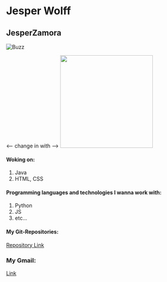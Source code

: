 # Jesper Wolff
## JesperZamora
![Buzz](https://user-images.githubusercontent.com/113138989/215462728-e63202ca-c461-40c4-97ae-6280aae92e86.png)

<-- change in with -->
<img border-radius="50px" width="250px" src="https://user-images.githubusercontent.com/113138989/215462728-e63202ca-c461-40c4-97ae-6280aae92e86.png"/>

#### Woking on:
1. Java
2. HTML, CSS

#### Programming languages and technologies I wanna work with:
1. Python
2. JS
3. etc...

#### My Git-Repositories:
[Repository Link](https://github.com/JesperZamora?tab=repositories)

### My Gmail:
[Link](https://jesperzamorawolff@gail.com/)

